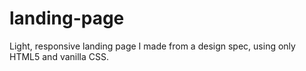 # landing-page
Light, responsive landing page I made from a design spec, using only HTML5 and vanilla CSS. 
